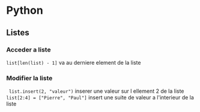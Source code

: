 # Python

## Listes

### Acceder a liste
` list[len(list) - 1] ` va au derniere element de la liste

### Modifier la liste
` list.insert(2, "valeur")` inserer une valeur sur l ellement 2 de la liste
` list[2:4] = ["Pierre", "Paul"] ` insert une suite de valeur a l'interieur de la liste

